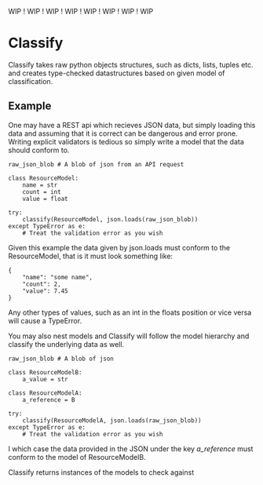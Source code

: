 WIP ! WIP ! WIP ! WIP ! WIP ! WIP ! WIP ! WIP

# Classify

Classify takes raw python objects structures, such as dicts, lists, tuples etc.
and creates type-checked datastructures based on given model of classification.

## Example

One may have a REST api which recieves JSON data, but simply loading this data
and assuming that it is correct can be dangerous and error prone. Writing
explicit validators is tedious so simply write a model that the data should
conform to.

	raw_json_blob # A blob of json from an API request

	class ResourceModel:
		name = str
		count = int
		value = float

	try:
		classify(ResourceModel, json.loads(raw_json_blob))
	except TypeError as e:
		# Treat the validation error as you wish

Given this example the data given by json.loads must conform to the ResourceModel, that is it must look something like:

	{
		"name": "some name",
		"count": 2,
		"value": 7.45
	}

Any other types of values, such as an int in the floats position or vice versa will cause a TypeError.

You may also nest models and Classify will follow the model hierarchy and classify the underlying data as well.

	raw_json_blob # A blob of json

	class ResourceModelB:
		a_value = str

	class ResourceModelA:
		a_reference = B

	try:
		classify(ResourceModelA, json.loads(raw_json_blob))
	except TypeError as e:
		# Treat the validation error as you wish

I which case the data provided in the JSON under the key *a_reference* must
conform to the model of ResourceModelB.

Classify returns instances of the models to check against
